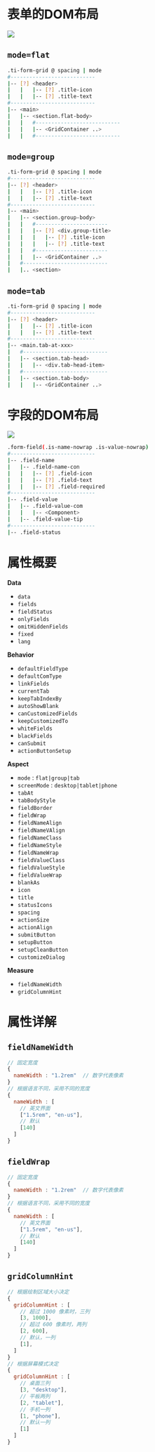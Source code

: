 # 表单的DOM布局

![](form-layout.jpg)

## `mode=flat`

```bash
.ti-form-grid @ spacing | mode
#---------------------------
|-- [?] <header>
|   |   |-- [?] .title-icon
|   |   |-- [?] .title-text
#---------------------------
|-- <main>
|   |-- <section.flat-body>
|   |   #---------------------------
|   |   |-- <GridContainer ..>
|   |   #---------------------------
```

## `mode=group`

```bash
.ti-form-grid @ spacing | mode
#---------------------------
|-- [?] <header>
|   |   |-- [?] .title-icon
|   |   |-- [?] .title-text
#---------------------------
|-- <main>
|   |-- <section.group-body>
|   |   #-----------------------
|   |   |-- [?] <div.group-title>
|   |   |   |-- [?] .title-icon
|   |   |   |-- [?] .title-text
|   |   #-----------------------
|   |   |-- <GridContainer ..>
|   #---------------------------
|   |.. <section>
```

## `mode=tab`

```bash
.ti-form-grid @ spacing | mode
#---------------------------
|-- [?] <header>
|   |   |-- [?] .title-icon
|   |   |-- [?] .title-text
#---------------------------
|-- <main.tab-at-xxx>
|   #---------------------------
|   |-- <section.tab-head>
|   |   |-- <div.tab-head-item>
|   #---------------------------
|   |-- <section.tab-body>
|   |   |-- <GridContainer ..>
```

# 字段的DOM布局

![](form-field.jpg)

```bash
.form-field(.is-name-nowrap .is-value-nowrap)
#---------------------------
|-- .field-name
|   |-- .field-name-con
|   |   |-- [?] .field-icon
|   |   |-- [?] .field-text
|   |   |-- [?] .field-required
#---------------------------
|-- .field-value
|   |-- .field-value-com
|   |   |-- <Component>
|   |-- .field-value-tip
#---------------------------
|-- .field-status
```


# 属性概要

**Data**

- `data`
- `fields`
- `fieldStatus`
- `onlyFields`
- `omitHiddenFields`
- `fixed`
- `lang`

**Behavior**

- `defaultFieldType`
- `defaultComType`
- `linkFields`
- `currentTab`
- `keepTabIndexBy`
- `autoShowBlank`
- `canCustomizedFields`
- `keepCustomizedTo`
- `whiteFields`
- `blackFields`
- `canSubmit`
- `actionButtonSetup`

**Aspect**

- `mode` : `flat|group|tab`
- `screenMode` : `desktop|tablet|phone`
- `tabAt`
- `tabBodyStyle`
- `fieldBorder`
- `fieldWrap`
- `fieldNameAlign`
- `fieldNameVAlign`
- `fieldNameClass`
- `fieldNameStyle`
- `fieldNameWrap`
- `fieldValueClass`
- `fieldValueStyle`
- `fieldValueWrap`
- `blankAs`
- `icon`
- `title`
- `statusIcons`
- `spacing`
- `actionSize`
- `actionAlign`
- `submitButton`
- `setupButton`
- `setupCleanButton`
- `customizeDialog`

**Measure**

- `fieldNameWidth`
- `gridColumnHint` 


# 属性详解

## `fieldNameWidth`

```js
// 固定宽度
{
  nameWidth : "1.2rem"  // 数字代表像素
}
// 根据语言不同，采用不同的宽度
{
  nameWidth : [
    // 英文界面
    ["1.5rem", "en-us"],
    // 默认
    [140]
  ]
}
```

## `fieldWrap`

```js
// 固定宽度
{
  nameWidth : "1.2rem"  // 数字代表像素
}
// 根据语言不同，采用不同的宽度
{
  nameWidth : [
    // 英文界面
    ["1.5rem", "en-us"],
    // 默认
    [140]
  ]
}
```

## `gridColumnHint`

```js
// 根据绘制区域大小决定
{
  gridColumnHint : [
    // 超过 1000 像素时，三列
    [3, 1000],
    // 超过 600 像素时，两列
    [2, 600],
    // 默认，一列
    [1],
  ]
}
// 根据屏幕模式决定
{
  gridColumnHint : [
    // 桌面三列
    [3, "desktop"],
    // 平板两列
    [2, "tablet"],
    // 手机一列
    [1, "phone"],
    // 默认一列
    [1]
  ]
}
```
